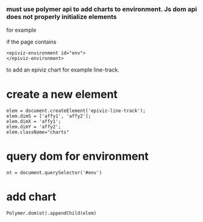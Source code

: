 ### must use polymer api to add charts to environment. Js dom api does not properly initialize elements

for example

if the page contains

```
<epiviz-environment id="env">
</epiviz-environment>
```

to add an epiviz chart for example line-track.

# create a new element
```
elem = document.createElement('epiviz-line-track'); 
elem.dimS = ['affy1', 'affy2']; 
elem.dimX = 'affy1'; 
elem.dimY = 'affy2'; 
elem.className="charts"
```

# query dom for environment
`ot = document.querySelector('#env')`

# add chart
`Polymer.dom(ot).appendChild(elem)`